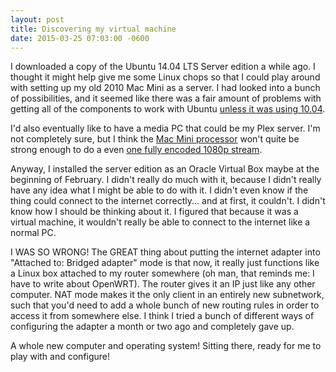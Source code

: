 ```yaml
---
layout: post
title: Discovering my virtual machine
date: 2015-03-25 07:03:00 -0600
---
```

I downloaded a copy of the Ubuntu 14.04 LTS Server edition a while ago. I thought it might help give me some Linux chops so that I could play around with setting up my old 2010 Mac Mini as a server. I had looked into a bunch of possibilities, and it seemed like there was a fair amount of problems with getting all of the components to work with Ubuntu [unless it was using 10.04][maverick].

I'd also eventually like to have a media PC that could be my Plex server. I'm not completely sure, but I think the [Mac Mini processor][passmark] won't quite be strong enough to do a even [one fully encoded 1080p stream][plexreq].

Anyway, I installed the server edition as an Oracle Virtual Box maybe at the beginning of February. I didn't really do much with it, because I didn't really have any idea what I might be able to do with it. I didn't even know if the thing could connect to the internet correctly... and at first, it couldn't. I didn't know how I should be thinking about it. I figured that because it was a virtual machine, it wouldn't really be able to connect to the internet like a normal PC.

I WAS SO WRONG! The GREAT thing about putting the internet adapter into "Attached to: Bridged adapter" mode is that now, it really just functions like a Linux box attached to my router somewhere (oh man, that reminds me: I have to write about OpenWRT). The router gives it an IP just like any other computer. NAT mode makes it the only client in an entirely new subnetwork, such that you'd need to add a whole bunch of new routing rules in order to access it from somewhere else. I think I tried a bunch of different ways of configuring the adapter a month or two ago and completely gave up.

A whole new computer and operating system! Sitting there, ready for me to play with and configure!

[maverick]: https://help.ubuntu.com/community/Macmini4-1/Maverick
[passmark]: http://www.cpubenchmark.net/cpu.php?cpu=Intel+Core2+Duo+P8600+%40+2.40GHz
[plexreq]: https://support.plex.tv/hc/en-us/articles/201774043-What-kind-of-CPU-do-I-need-for-my-Server-computer-
